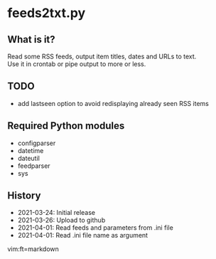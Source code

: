 # feeds2txt.py

## What is it?

Read some RSS feeds, output item titles, dates and URLs to text.  
Use it in crontab or pipe output to more or less.

## TODO

* add lastseen option to avoid redisplaying already seen RSS items

## Required Python modules

* configparser
* datetime
* dateutil
* feedparser
* sys

## History

* 2021-03-24: Initial release
* 2021-03-26: Upload to github
* 2021-04-01: Read feeds and parameters from .ini file
* 2021-04-01: Read .ini file name as argument

 vim:ft=markdown
